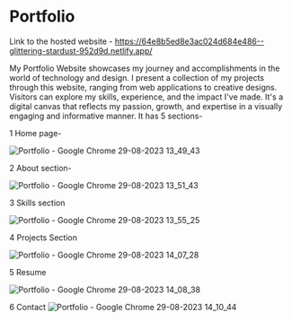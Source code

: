 # Portfolio
Link to the hosted website - https://64e8b5ed8e3ac024d684e486--glittering-stardust-952d9d.netlify.app/ 

My Portfolio Website showcases my journey and accomplishments in the world of technology and design. 
I present a collection of my projects through this website, ranging from web applications to creative designs.
Visitors can explore my skills, experience, and the impact I've made.
It's a digital canvas that reflects my passion, growth, and expertise in a visually engaging and informative manner.
It has 5 sections-


1 Home page-

![Portfolio - Google Chrome 29-08-2023 13_49_43](https://github.com/Sucheta2601/Portfolio/assets/108974791/948d216c-5612-4db4-b474-f769231a57dc)


2 About section-

![Portfolio - Google Chrome 29-08-2023 13_51_43](https://github.com/Sucheta2601/Portfolio/assets/108974791/c6be00ba-2e51-4e97-8489-b87d598210ad)


3 Skills section

![Portfolio - Google Chrome 29-08-2023 13_55_25](https://github.com/Sucheta2601/Portfolio/assets/108974791/0d40580d-b1d9-40db-b21b-bd4ffd7947ac)


4 Projects Section

![Portfolio - Google Chrome 29-08-2023 14_07_28](https://github.com/Sucheta2601/Portfolio/assets/108974791/8d63acb3-3ec8-4791-815d-346447773e09)


5 Resume 

![Portfolio - Google Chrome 29-08-2023 14_08_38](https://github.com/Sucheta2601/Portfolio/assets/108974791/e59cca9b-0e93-47d2-aa1a-53e6430a5b1a)


6 Contact
![Portfolio - Google Chrome 29-08-2023 14_10_44](https://github.com/Sucheta2601/Portfolio/assets/108974791/684717c5-2150-4adf-9806-10d678de1349)




